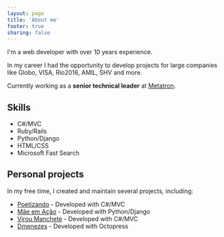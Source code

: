 ```yaml
---
layout: page
title: 'About me'
footer: true
sharing: false
---
```


I'm a web developer with over 10 years experience.

In my career I had the opportunity to develop projects for large companies like Globo, VISA, Rio2016, AMIL, SHV and more.

Currently working as a **senior technical leader** at [Metatron](http://www.metatron.com.br).

## Skills

* C#/MVC
* Ruby/Rails
* Python/Django
* HTML/CSS
* Microsoft Fast Search

## Personal projects

In my free time, I created and maintain several projects, including:

* [Poetizando](http://poetizando.com.br) - Developed with C#/MVC
* [Mãe em Ação](http://maeemacao.com.br) - Developed with Python/Django
* [Virou Manchete](http://viroumanchete.com.br) - Developed with C#/MVC
* [Dmenezes](http://diogolmenezes.github.io/) - Developed with Octopress